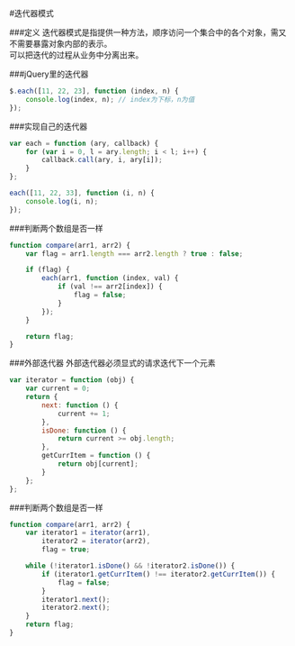 
#迭代器模式


###定义
迭代器模式是指提供一种方法，顺序访问一个集合中的各个对象，需又不需要暴露对象内部的表示。    
可以把迭代的过程从业务中分离出来。

###jQuery里的迭代器
```js
$.each([11, 22, 23], function (index, n) {
    console.log(index, n); // index为下标，n为值
});
```

###实现自己的迭代器
```js
var each = function (ary, callback) {
    for (var i = 0, l = ary.length; i < l; i++) {
        callback.call(ary, i, ary[i]);
    }
};

each([11, 22, 33], function (i, n) {
    console.log(i, n);
});
```

###判断两个数组是否一样
```js
function compare(arr1, arr2) {
    var flag = arr1.length === arr2.length ? true : false;

    if (flag) {
        each(arr1, function (index, val) {
            if (val !== arr2[index]) {
                flag = false;
            }
        });
    }

    return flag;
}

```


###外部迭代器
外部迭代器必须显式的请求迭代下一个元素
```js
var iterator = function (obj) {
    var current = 0;
    return {
        next: function () {
            current += 1;
        },
        isDone: function () {
            return current >= obj.length;
        },
        getCurrItem = function () {
            return obj[current];
        }
    };
};
```

###判断两个数组是否一样
```js
function compare(arr1, arr2) {
    var iterator1 = iterator(arr1),
        iterator2 = iterator(arr2),
        flag = true;

    while (!iterator1.isDone() && !iterator2.isDone()) {
        if (iterator1.getCurrItem() !== iterator2.getCurrItem()) {
            flag = false;
        }
        iterator1.next();
        iterator2.next();
    }
    return flag;
}
```




